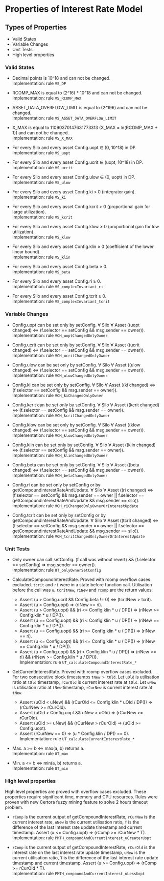 # Properties of Interest Rate Model

## Types of Properties

- Valid States
- Variable Changes
- Unit Tests
- High level properties

### Valid States

- Decimal points is 10^18 and can not be changed.\
  Implementation: rule `VS_DP`

- RCOMP_MAX is equal to (2^16) * 10^18 and can not be changed.\
  Implementation: rule `VS_RCOMP_MAX`
  
- ASSET_DATA_OVERFLOW_LIMIT is equal to (2^196) and can not be changed.\
  Implementation: rule `VS_ASSET_DATA_OVERFLOW_LIMIT`

- X_MAX is equal to 11090370147631773313 (X_MAX ≈ ln(RCOMP_MAX + 1)) and can not be changed.\
  Implementation: rule `VS_X_MAX`

- For every Silo and every asset Config.uopt ∈ (0, 10^18) in DP.\
  Implementation: rule `VS_uopt`

- For every Silo and every asset Config.ucrit ∈ (uopt, 10^18) in DP.\
  Implementation: rule `VS_ucrit`

- For every Silo and every asset Config.ulow ∈ (0, uopt) in DP.\
  Implementation: rule `VS_ulow`

- For every Silo and every asset Config.ki > 0 (integrator gain).\
  Implementation: rule `VS_ki`

- For every Silo and every asset Config.kcrit > 0 (proportional gain for large utilization).\
  Implementation: rule `VS_kcrit`

- For every Silo and every asset Config.klow ≥ 0 (proportional gain for low utilization).\
  Implementation: rule `VS_klow`

- For every Silo and every asset Config.klin ≥ 0 (coefficient of the lower linear bound).\
  Implementation: rule `VS_klin`

- For every Silo and every asset Config.beta ≥ 0.\
  Implementation: rule `VS_beta`

- For every Silo and every asset Config.ri ≥ 0.\
  Implementation: rule `VS_complexInvariant_ri`

- For every Silo and every asset Config.tcrit ≥ 0.\
  Implementation: rule `VS_complexInvariant_tcrit`

### Variable Changes

- Config.uopt can be set only by setConfig. ∀ Silo ∀ Asset ((uopt changed) <=> (f.selector == setConfig && msg.sender == owner)).\
  Implementation: rule `VCH_uoptChangedOnlyOwner`

- Config.ucrit can be set only by setConfig. ∀ Silo ∀ Asset ((ucrit changed) <=> (f.selector == setConfig && msg.sender == owner)).\
  Implementation: rule `VCH_ucritChangedOnlyOwner`

- Config.ulow can be set only by setConfig. ∀ Silo ∀ Asset ((ulow changed) <=> (f.selector == setConfig && msg.sender == owner)).\
  Implementation: rule `VCH_ulowChangedOnlyOwner`

- Config.ki can be set only by setConfig. ∀ Silo ∀ Asset ((ki changed) <=> (f.selector == setConfig && msg.sender == owner)).\
  Implementation: rule `VCH_kiChangedOnlyOwner`

- Config.kcrit can be set only by setConfig. ∀ Silo ∀ Asset ((kcrit changed) <=> (f.selector == setConfig && msg.sender == owner)).\
  Implementation: rule `VCH_kcritChangedOnlyOwner`

- Config.klow can be set only by setConfig. ∀ Silo ∀ Asset ((klow changed) <=> (f.selector == setConfig && msg.sender == owner)).\
  Implementation: rule `VCH_klowChangedOnlyOwner`

- Config.klin can be set only by setConfig. ∀ Silo ∀ Asset ((klin changed) <=> (f.selector == setConfig && msg.sender == owner)).\
  Implementation: rule `VCH_klinChangedOnlyOwner`

- Config.beta can be set only by setConfig. ∀ Silo ∀ Asset ((beta changed) <=> (f.selector == setConfig && msg.sender == owner)).\
  Implementation: rule `VCH_betaChangedOnlyOwner`

- Config.ri can be set only by setConfig or by getCompoundInterestRateAndUpdate. ∀ Silo ∀ Asset ((ri changed) <=> (f.selector == setConfig && msg.sender == owner || f.selector == getCompoundInterestRateAndUpdate && msg.sender == silo)).\
  Implementation: rule `VCH_riChangedOnlyOwnerOrInterestUpdate`

- Config.tcrit can be set only by setConfig or by getCompoundInterestRateAndUpdate. ∀ Silo ∀ Asset ((tcrit changed) <=> (f.selector == setConfig && msg.sender == owner || f.selector == getCompoundInterestRateAndUpdate && msg.sender == silo)).\
  Implementation: rule `VCH_tcritChangedOnlyOwnerOrInterestUpdate`

### Unit Tests

- Only owner can call setConfig. (f call was without revert) && (f.selector == setConfig) => msg.sender == owner().\
  Implementation: rule `UT_onlyOwnerSetConfig`

- CalculateCompoundInterestRate. Proved with rcomp overflow cases excluded. `tcrit` and `ri` were in a state before function call. Utilisation before the call was `u`. `tcritNew`, `riNew` and `rcomp` are the return values.
  - Assert (u > Config.ucrit && Config.beta != 0) <=> (tcritNew > tcrit).
  - Assert (u > Config.uopt) => (riNew >= ri).
  - Assert (u > Config.uopt) && (ri <= Config.klin * u / DP()) => (riNew >= Config.klin * u / DP()).
  - Assert (u == Config.uopt) && (ri < Config.klin * u / DP()) => (riNew == Config.klin * u / DP()).
  - Assert (u == Config.uopt) && (ri >= Config.klin * u / DP()) => (riNew == ri).
  - Assert (u <= Config.uopt) && (ri <= Config.klin * u / DP()) => (riNew == Config.klin * u / DP()).
  - Assert (u < Config.uopt) && (ri > Config.klin * u / DP()) => (riNew <= ri) && (riNew >= Config.klin * u / DP()).\
  Implementation: rule `UT_calculateCompoundInterestRate_*`

- GetCurrentInterestRate. Proved with rcomp overflow cases excluded. For two consecutive block timestamps `tNew > tOld`. Let `uOld` is utilisation ratio at `tOld` timestamp, `rCurOld` is current interest rate at `tOld`. Let `uNew` is utilisation ratio at `tNew` timestamp, `rCurNew` is current interest rate at `tNew`.
  - Assert (uOld < uNew) && (rCurOld <= Config.klin * uOld / DP()) => (rCurNew >= rCurOld).
  - Assert (uOld > Config.uopt && uNew > uOld) => (rCurNew >= rCurOld).
  - Assert (uOld >= uNew) && (rCurNew > rCurOld) => (uOld >= Config.uopt).
  - Assert (rCurNew == 0) => (u * Config.klin / DP() == 0).\
  Implementation: rule `UT_calculateCurrentInterestRate_*`

- Max. a >= b <=> max(a, b) returns a.\
  Implementation: rule `UT_max`

- Min. a <= b <=> min(a, b) returns a.\
  Implementation: rule `UT_min`

### High level properties
High level properties are proved with overflow cases excluded. These properties require significant time, memory and CPU resources. Rules were proven with new Certora fuzzy mining feature to solve 2 hours timeout problem.

- `rComp` is the current output of getCompoundInterestRate, `rCurNew` is the current interest rate, `uNew` is the current utilisation ratio, `T` is the difference of the last interest rate update timestamp and current timestamp. Assert (u <= Config.uopt) => (rComp >= rCurNew * T).\
  Implementation: rule `PMTH_compoundAndCurrentInterest_uGreaterUopt`

- `rComp` is the current output of getCompoundInterestRate, `rCurOld` is the interest rate on the last interest rate update timestamp, `uNew` is the current utilisation ratio, `T` is the difference of the last interest rate update timestamp and current timestamp. Assert (u >= Config.uopt) => (rComp >= rCurOld * T).\
  Implementation: rule `PMTH_compoundAndCurrentInterest_uLessUopt`
